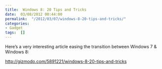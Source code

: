 ```yaml
---
title:  Windows 8: 20 Tips and Tricks
date:  03/08/2012 00:44:00
permalink:  "/2012/03/07/windows-8-20-tips-and-tricks/"
categories:
- Gadget
tags:  []
---
```

<p>Here’s a very interesting article easing the transition between Windows 7 &amp; Windows 8:</p>  <p><a title="http://gizmodo.com/5891221/windows-8-20-tips-and-tricks" href="http://gizmodo.com/5891221/windows-8-20-tips-and-tricks">http://gizmodo.com/5891221/windows-8-20-tips-and-tricks</a></p>
